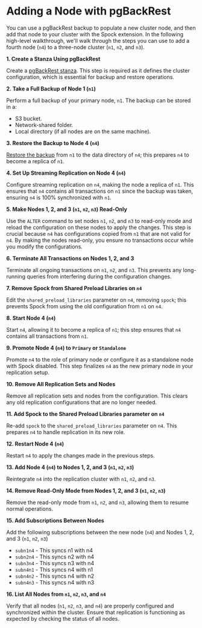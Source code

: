 # Adding a Node with pgBackRest

You can use a pgBackRest backup to populate a new cluster node, and then add that node to your cluster with the Spock extension.  In the following high-level walkthrough, we'll walk through the steps you can use to add a fourth node (`n4`) to a three-node cluster (`n1`, `n2`, and `n3`).

**1. Create a Stanza Using pgBackRest**

Create a [pgBackRest stanza](https://pgbackrest.org/user-guide.html#quickstart/create-stanza). This step is required as it defines the cluster configuration, which is essential for backup and restore operations.

**2. Take a Full Backup of Node 1 (`n1`)**

Perform a full backup of your primary node, `n1`.  The backup can be stored in a:
*  S3 bucket.
*  Network-shared folder.
*  Local directory (if all nodes are on the same machine).

**3. Restore the Backup to Node 4 (`n4`)**

[Restore the backup](https://pgbackrest.org/user-guide.html#restore) from `n1` to the data directory of `n4`; this prepares `n4` to become a replica of `n1`.

**4. Set Up Streaming Replication on Node 4 (`n4`)**

Configure streaming replication on `n4`, making the node a replica of `n1`.  This ensures that `n4` contains all transactions on `n1` since the backup was taken, ensuring `n4` is 100% synchronized with `n1`.

**5. Make Nodes 1, 2, and 3 (`n1`, `n2`, `n3`) Read-Only**

Use the `ALTER` command to set nodes `n1`, `n2`, and `n3` to read-only mode and reload the configuration on these nodes to apply the changes.  This step is crucial because `n4` has configurations copied from `n1` that are not valid for `n4`. By making the nodes read-only, you ensure no transactions occur while you modify the configurations.

**6. Terminate All Transactions on Nodes 1, 2, and 3**

Terminate all ongoing transactions on `n1`, `n2`, and `n3`.  This prevents any long-running queries from interfering during the configuration changes.

**7. Remove Spock from Shared Preload Libraries on `n4`**

Edit the `shared_preload_libraries` parameter on `n4`, removing `spock`;  this prevents Spock from using the old configuration from `n1` on `n4`.

**8. Start Node 4 (`n4`)**

Start `n4`, allowing it to become a replica of `n1`; this step ensures that `n4` contains all transactions from `n1`.

**9. Promote Node 4 (`n4`) to `Primary` or `Standalone`**

Promote `n4` to the role of primary node or configure it as a standalone node with Spock disabled.  This step finalizes `n4` as the new primary node in your replication setup.

**10. Remove All Replication Sets and Nodes**

Remove all replication sets and nodes from the configuration.  This clears any old replication configurations that are no longer needed.

**11. Add Spock to the Shared Preload Libraries parameter on `n4`**

Re-add `spock` to the `shared_preload_libraries` parameter on `n4`.
This prepares `n4` to handle replication in its new role.

**12. Restart Node 4 (`n4`)**

Restart `n4` to apply the changes made in the previous steps.

**13. Add Node 4 (`n4`) to Nodes 1, 2, and 3 (`n1`, `n2`, `n3`)**

Reintegrate `n4` into the replication cluster with `n1`, `n2`, and `n3`.

**14. Remove Read-Only Mode from Nodes 1, 2, and 3 (`n1`, `n2`, `n3`)**

Remove the read-only mode from `n1`, `n2`, and `n3`, allowing them to resume normal operations.

**15. Add Subscriptions Between Nodes**

Add the following subscriptions between the new node (`n4`) and Nodes 1, 2, and 3 (`n1`, `n2`, `n3`)

* `subn1n4` -  This syncs n1 with n4
* `subn2n4` - This syncs n2 with n4
* `subn3n4` - This syncs n3 with n4
* `subn4n1` - This syncs n4 with n1
* `subn4n2` - This syncs n4 with n2
* `subn4n3` - This syncs n4 with n3

**16. List All Nodes from `n1`, `n2`, `n3`, and `n4`**

Verify that all nodes (`n1`, `n2`, `n3`, and `n4`) are properly configured and synchronized within the cluster.  Ensure that replication is functioning as expected by checking the status of all nodes.

